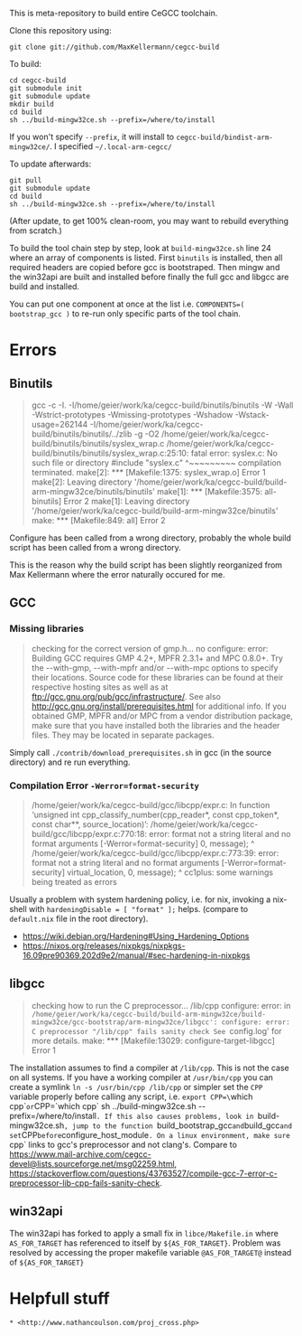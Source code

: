 This is meta-repository to build entire CeGCC toolchain.

Clone this repository using:

```
git clone git://github.com/MaxKellermann/cegcc-build
```

To build:

```
cd cegcc-build
git submodule init
git submodule update
mkdir build
cd build
sh ../build-mingw32ce.sh --prefix=/where/to/install
```

If you won't specify `--prefix`, it will install to `cegcc-build/bindist-arm-mingw32ce/`. I specified `~/.local-arm-cegcc/` 

To update afterwards:

```
git pull
git submodule update
cd build
sh ../build-mingw32ce.sh --prefix=/where/to/install
```

(After update, to get 100% clean-room, you may want to rebuild
everything from scratch.)

To build the tool chain step by step, look at `build-mingw32ce.sh` line 24 where an array of components is listed.
First `binutils` is installed, then all required headers are copied before gcc is bootstraped.
Then mingw and the win32api are built and installed before finally the full gcc and libgcc are build and installed.

You can put one component at once at the list i.e. `COMPONENTS=( bootstrap_gcc )` to re-run only specific parts of the tool chain.

# Errors

## Binutils

> gcc -c -I. -I/home/geier/work/ka/cegcc-build/binutils/binutils -W -Wall -Wstrict-prototypes -Wmissing-prototypes -Wshadow -Wstack-usage=262144 -I/home/geier/work/ka/cegcc-build/binutils/binutils/../zlib -g -O2  /home/geier/work/ka/cegcc-build/binutils/binutils/syslex_wrap.c
> /home/geier/work/ka/cegcc-build/binutils/binutils/syslex_wrap.c:25:10: fatal error: syslex.c: No such file or directory
>  #include "syslex.c"
>           ^~~~~~~~~~
> compilation terminated.
> make[2]: *** [Makefile:1375: syslex_wrap.o] Error 1
> make[2]: Leaving directory '/home/geier/work/ka/cegcc-build/build-arm-mingw32ce/binutils/binutils'
> make[1]: *** [Makefile:3575: all-binutils] Error 2
> make[1]: Leaving directory '/home/geier/work/ka/cegcc-build/build-arm-mingw32ce/binutils'
> make: *** [Makefile:849: all] Error 2

Configure has been called from a wrong directory, probably the whole
build script has been called from a wrong directory.

This is the reason why the build script has been slightly reorganized from Max Kellermann where the error naturally occured for me.

## GCC

### Missing libraries

> checking for the correct version of gmp.h... no
> configure: error: Building GCC requires GMP 4.2+, MPFR 2.3.1+ and MPC 0.8.0+.
> Try the --with-gmp, --with-mpfr and/or --with-mpc options to specify
> their locations.  Source code for these libraries can be found at
> their respective hosting sites as well as at
> ftp://gcc.gnu.org/pub/gcc/infrastructure/.  See also
> http://gcc.gnu.org/install/prerequisites.html for additional info.  If
> you obtained GMP, MPFR and/or MPC from a vendor distribution package,
> make sure that you have installed both the libraries and the header
> files.  They may be located in separate packages.


Simply call `./contrib/download_prerequisites.sh` in gcc (in the source
directory) and re run everything.

### Compilation Error `-Werror=format-security`

> /home/geier/work/ka/cegcc-build/gcc/libcpp/expr.c: In function ‘unsigned int cpp_classify_number(cpp_reader*, const cpp_token*, const char**, source_location)’:
> /home/geier/work/ka/cegcc-build/gcc/libcpp/expr.c:770:18: error: format not a string literal and no format arguments [-Werror=format-security]
>         0, message);
>                   ^
> /home/geier/work/ka/cegcc-build/gcc/libcpp/expr.c:773:39: error: format not a string literal and no format arguments [-Werror=format-security]
>            virtual_location, 0, message);
>                                        ^
> cc1plus: some warnings being treated as errors

Usually a problem with system hardening policy, i.e. for nix, invoking a
nix-shell with `hardeningDisable = [ "format" ];` helps. (compare to `default.nix` file in the root directory).

  * <https://wiki.debian.org/Hardening#Using_Hardening_Options>
  * <https://nixos.org/releases/nixpkgs/nixpkgs-16.09pre90369.202d9e2/manual/#sec-hardening-in-nixpkgs>

## libgcc

> checking how to run the C preprocessor... /lib/cpp
> configure: error: in `/home/geier/work/ka/cegcc-build/build-arm-mingw32ce/build-mingw32ce/gcc-bootstrap/arm-mingw32ce/libgcc':
> configure: error: C preprocessor "/lib/cpp" fails sanity check
> See `config.log' for more details.
> make: *** [Makefile:13029: configure-target-libgcc] Error 1

The installation assumes to find a compiler at `/lib/cpp`. This is not the case on all systems. 
If you have a working compiler at `/usr/bin/cpp` you can create a symlink `ln -s /usr/bin/cpp /lib/cpp` or simpler set
 the `CPP` variable properly before calling any script, 
i.e. `export CPP=\`which cpp\`` or `CPP=\`which cpp\` sh ../build-mingw32ce.sh --prefix=/where/to/install`.
If this also causes problems, look in `build-mingw32ce.sh`, jump to the function `build_bootstrap_gcc` and `build_gcc` and set `CPP` before `configure_host_module`.
On a linux environment, make sure `cpp` links to gcc's preprocessor and not clang's.
Compare to <https://www.mail-archive.com/cegcc-devel@lists.sourceforge.net/msg02259.html>, <https://stackoverflow.com/questions/43763527/compile-gcc-7-error-c-preprocessor-lib-cpp-fails-sanity-check>.


## win32api

The win32api has forked to apply a small fix in `libce/Makefile.in` where `AS_FOR_TARGET` has referenced to itself by `${AS_FOR_TARGET}`. 
Problem was resolved by accessing the proper makefile variable `@AS_FOR_TARGET@` instead of `${AS_FOR_TARGET}`

# Helpfull stuff

    * <http://www.nathancoulson.com/proj_cross.php>
